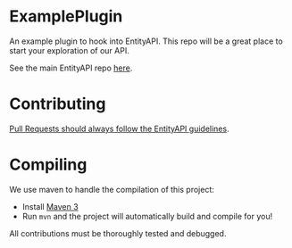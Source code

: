 ExamplePlugin
=============

An example plugin to hook into EntityAPI. This repo will be a great place to start your exploration of our API.

See the main EntityAPI repo [here](../../../EntityAPI).

Contributing
============

[Pull Requests should always follow the EntityAPI guidelines](CONTRIBUTING.md).

Compiling
=========

We use maven to handle the compilation of this project:
- Install [Maven 3](http://maven.apache.org/download.html)
- Run `mvn` and the project will automatically build and compile for you!

All contributions must be thoroughly tested and debugged.
